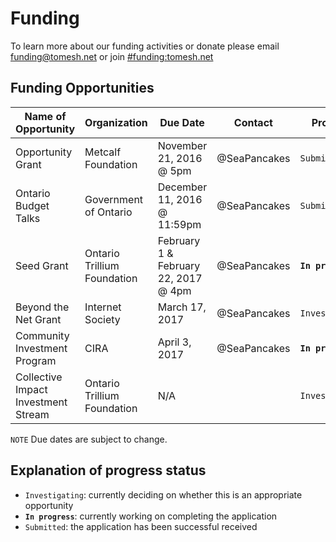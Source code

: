 # Funding 

To learn more about our funding activities or donate please email funding@tomesh.net or join [#funding:tomesh.net](https://chat.tomesh.net/#/room/#funding:tomesh.net)

## Funding Opportunities

| Name of Opportunity | Organization | Due Date | Contact | Progress |
|---------------------|--------------|----------|---------|----------|
| Opportunity Grant | Metcalf Foundation | November 21, 2016 @ 5pm | @SeaPancakes | `Submitted` |
| Ontario Budget Talks | Government of Ontario | December 11, 2016 @ 11:59pm | @SeaPancakes | `Submitted` |
| Seed Grant | Ontario Trillium Foundation | February 1 & February 22, 2017 @ 4pm | @SeaPancakes | **`In progress`** |
| Beyond the Net Grant | Internet Society | March 17, 2017 | @SeaPancakes |`Investigating` |
| Community Investment Program | CIRA | April 3, 2017 | @SeaPancakes | **`In progress`** |
| Collective Impact Investment Stream | Ontario Trillium Foundation | N/A | | `Investigating` |

`NOTE` Due dates are subject to change.

## Explanation of progress status

- `Investigating`: currently deciding on whether this is an appropriate opportunity
- **`In progress`**: currently working on completing the application
- `Submitted`: the application has been successful received
